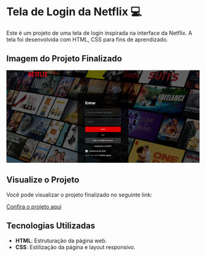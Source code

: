 # Tela de Login da Netflix 💻

Este é um projeto de uma tela de login inspirada na interface da Netflix. A tela foi desenvolvida com HTML, CSS para fins de aprendizado.

## Imagem do Projeto Finalizado

![Tela de Login Netflix](tela%20de%20login%20-%20netflix/img/projetofinal.png)

## Visualize o Projeto

Você pode visualizar o projeto finalizado no seguinte link:

[Confira o projeto aqui](https://tela-de-login-net.netlify.app/)

## Tecnologias Utilizadas

- **HTML**: Estruturação da página web.
- **CSS**: Estilização da página e layout responsivo.

